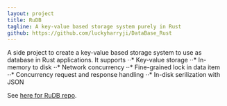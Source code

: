 ```yaml
---
layout: project
title: RuDB
tagline: A key-value based storage system purely in Rust
github: https://github.com/luckyharryji/DataBase_Rust
---
```


A side project to create a key-value based storage system to use as database in Rust applications.
It supports
⋅⋅* Key-value storage
⋅⋅* In-memory to disk
⋅⋅* Network concurrency
⋅⋅* Fine-grained lock in data item
⋅⋅* Concurrency request and response handling
⋅⋅* In-disk serilization with JSON

See [here for RuDB repo](https://github.com/luckyharryji/DataBase_Rust).
